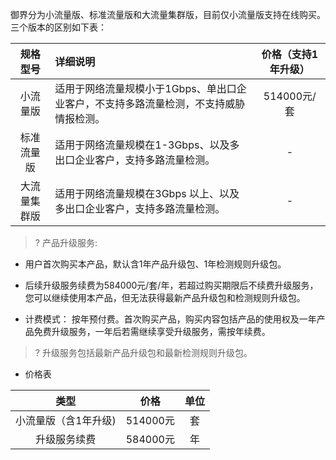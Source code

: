 御界分为小流量版、标准流量版和大流量集群版，目前仅小流量版支持在线购买。三个版本的区别如下表：

规格型号 | 详细说明 | 价格（支持1年升级）
:-: | :- | :-:
小流量版 | 适用于网络流量规模小于1Gbps、单出口企业客户，不支持多路流量检测，不支持威胁情报检测。 | 514000元/套
标准流量版 | 适用于网络流量规模在1-3Gbps、以及多出口企业客户，支持多路流量检测。 | -
大流量集群版 | 适用于网络流量规模在3Gbps 以上、以及多出口企业客户，支持多路流量检测。 | -

>? 产品升级服务:
- 用户首次购买本产品，默认含1年产品升级包、1年检测规则升级包。
- 后续升级服务续费为584000元/套/年，若超过购买期限后不续费升级服务，您可以继续使用本产品，但无法获得最新产品升级包和检测规则升级包。

- 计费模式：
按年预付费。首次购买产品，购买内容包括产品的使用权及一年产品免费升级服务，一年后若需继续享受升级服务，需按年续费。
>? 升级服务包括最新产品升级包和最新检测规则升级包。

- 价格表

类型 | 价格 | 单位
:-: | :-: | :-:
小流量版（含1年升级) | 514000元 | 套
升级服务续费 | 584000元 | 年

